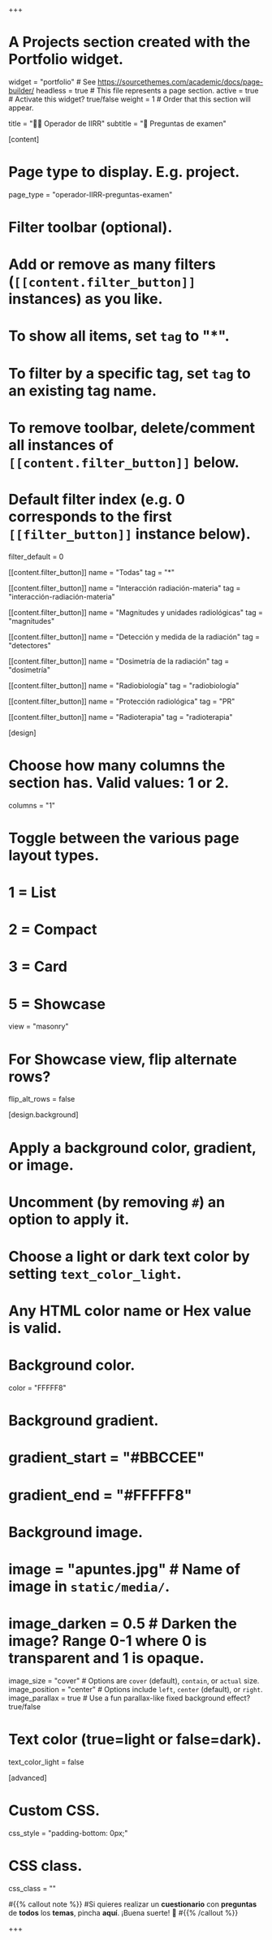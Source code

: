 +++
# A Projects section created with the Portfolio widget.
widget = "portfolio"  # See https://sourcethemes.com/academic/docs/page-builder/
headless = true  # This file represents a page section.
active = true  # Activate this widget? true/false
weight = 1  # Order that this section will appear.

title = "🧑‍🔧 Operador de IIRR"
subtitle = "📝 Preguntas de examen"

[content]
  # Page type to display. E.g. project.
  page_type = "operador-IIRR-preguntas-examen"
  
  # Filter toolbar (optional).
  # Add or remove as many filters (`[[content.filter_button]]` instances) as you like.
  # To show all items, set `tag` to "*".
  # To filter by a specific tag, set `tag` to an existing tag name.
  # To remove toolbar, delete/comment all instances of `[[content.filter_button]]` below.
  
  # Default filter index (e.g. 0 corresponds to the first `[[filter_button]]` instance below).
  filter_default = 0
	
  [[content.filter_button]]
    name = "Todas"
    tag = "*"
  
  [[content.filter_button]]
    name = "Interacción radiación-materia"
    tag = "interacción-radiación-materia"
  
  [[content.filter_button]]
    name = "Magnitudes y unidades radiológicas"
    tag = "magnitudes"

  [[content.filter_button]]
    name = "Detección y medida de la radiación"
    tag = "detectores"

  [[content.filter_button]]
    name = "Dosimetría de la radiación"
    tag = "dosimetría"

  [[content.filter_button]]
    name = "Radiobiología"
    tag = "radiobiología"

  [[content.filter_button]]
    name = "Protección radiológica"
    tag = "PR"

  [[content.filter_button]]
    name = "Radioterapia"
    tag = "radioterapia"  

[design]
  # Choose how many columns the section has. Valid values: 1 or 2.
  columns = "1"

  # Toggle between the various page layout types.
  #   1 = List
  #   2 = Compact
  #   3 = Card
  #   5 = Showcase
  view = "masonry"

  # For Showcase view, flip alternate rows?
  flip_alt_rows = false

[design.background]
  # Apply a background color, gradient, or image.
  #   Uncomment (by removing `#`) an option to apply it.
  #   Choose a light or dark text color by setting `text_color_light`.
  #   Any HTML color name or Hex value is valid.

  # Background color.
  color = "FFFFF8"
  
  # Background gradient.
  # gradient_start = "#BBCCEE"
  # gradient_end = "#FFFFF8"
  
  # Background image.
  # image = "apuntes.jpg"  # Name of image in `static/media/`.
  # image_darken = 0.5  # Darken the image? Range 0-1 where 0 is transparent and 1 is opaque.
  image_size = "cover"  #  Options are `cover` (default), `contain`, or `actual` size.
  image_position = "center"  # Options include `left`, `center` (default), or `right`.
  image_parallax = true  # Use a fun parallax-like fixed background effect? true/false
  
  # Text color (true=light or false=dark).
  text_color_light = false
  
[advanced]
 # Custom CSS. 
 css_style = "padding-bottom: 0px;"
 
 # CSS class.
 css_class = ""

#{{% callout note %}}
#Si quieres realizar un **cuestionario** con **preguntas** de **todos** los **temas**, pincha **aquí**. ¡Buena suerte! 🤞
#{{% /callout %}}

+++